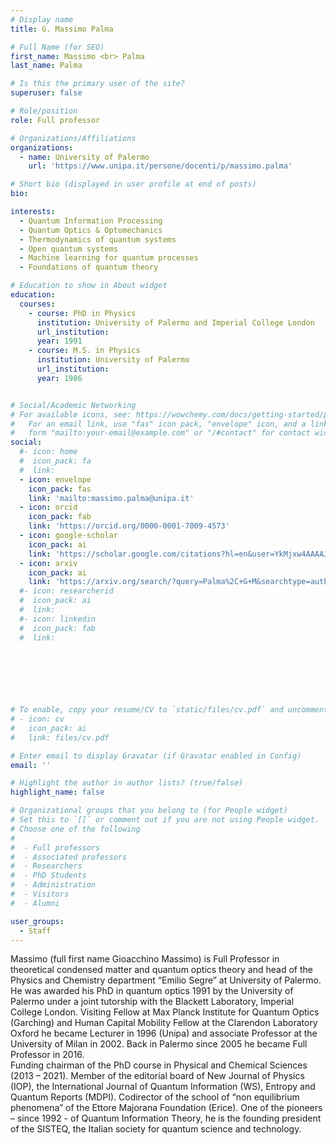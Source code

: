 ```yaml
---
# Display name
title: G. Massimo Palma

# Full Name (for SEO)
first_name: Massimo <br> Palma
last_name: Palma

# Is this the primary user of the site?
superuser: false

# Role/position
role: Full professor

# Organizations/Affiliations
organizations:
  - name: University of Palermo
    url: 'https://www.unipa.it/persone/docenti/p/massimo.palma'

# Short bio (displayed in user profile at end of posts)
bio: 

interests:
  - Quantum Information Processing
  - Quantum Optics & Optomechanics
  - Thermodynamics of quantum systems
  - Open quantum systems
  - Machine learning for quantum processes
  - Foundations of quantum theory

# Education to show in About widget
education:
  courses:
    - course: PhD in Physics
      institution: University of Palermo and Imperial College London
      url_institution: 
      year: 1991
    - course: M.S. in Physics
      institution: University of Palermo
      url_institution: 
      year: 1986


# Social/Academic Networking
# For available icons, see: https://wowchemy.com/docs/getting-started/page-builder/#icons
#   For an email link, use "fas" icon pack, "envelope" icon, and a link in the
#   form "mailto:your-email@example.com" or "/#contact" for contact widget.
social:
  #- icon: home
  #  icon_pack: fa
  #  link: 
  - icon: envelope
    icon_pack: fas
    link: 'mailto:massimo.palma@unipa.it'
  - icon: orcid
    icon_pack: fab
    link: 'https://orcid.org/0000-0001-7009-4573'
  - icon: google-scholar 
    icon_pack: ai
    link: 'https://scholar.google.com/citations?hl=en&user=YkMjxw4AAAAJ'
  - icon: arxiv
    icon_pack: ai
    link: 'https://arxiv.org/search/?query=Palma%2C+G+M&searchtype=author&abstracts=show&order=-announced_date_first&size=50'
  #- icon: researcherid
  #  icon_pack: ai
  #  link: 
  #- icon: linkedin
  #  icon_pack: fab
  #  link: 
  


 

 

# To enable, copy your resume/CV to `static/files/cv.pdf` and uncomment the lines below.
# - icon: cv
#   icon_pack: ai
#   link: files/cv.pdf

# Enter email to display Gravatar (if Gravatar enabled in Config)
email: ''

# Highlight the author in author lists? (true/false)
highlight_name: false

# Organizational groups that you belong to (for People widget)
# Set this to `[]` or comment out if you are not using People widget.
# Choose one of the following
#
#  - Full professors
#  - Associated professors
#  - Researchers
#  - PhD Students
#  - Administration
#  - Visitors
#  - Alumni

user_groups:
  - Staff
---
```

Massimo (full first name Gioacchino Massimo) is Full Professor in theoretical condensed matter and quantum optics theory and head of the Physics and Chemistry department “Emilio Segre” at University of Palermo.  
He was awarded his PhD in quantum optics 1991 by the University of Palermo under a joint tutorship with the Blackett Laboratory, Imperial College London. Visiting Fellow at Max Planck Institute for Quantum Optics (Garching) and Human Capital Mobility Fellow at the Clarendon Laboratory Oxford he became Lecturer in 1996 (Unipa) and associate Professor at the University of Milan in 2002. Back in Palermo since 2005 he became Full Professor in 2016.  
Funding chairman of the PhD course in Physical and Chemical Sciences (2013 – 2021). Member of the editorial board of New Journal of Physics (IOP), the International Journal of Quantum Information (WS), Entropy and Quantum Reports (MDPI). Codirector of the school of “non equilibrium phenomena” of the Ettore Majorana Foundation (Erice).
One of the pioneers – since 1992 -  of Quantum Information Theory, he is the founding president of the SISTEQ, the Italian society for quantum science and technology.